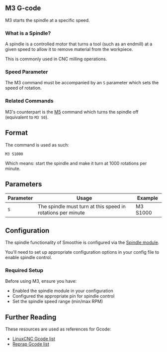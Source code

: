 ## M3 G-code

M3 starts the spindle at a specific speed.

### What is a Spindle?

A spindle is a controlled motor that turns a tool (such as an endmill) at a given speed to allow it to remove material from the workpiece.

This is commonly used in CNC milling operations.

### Speed Parameter

The M3 command must be accompanied by an `S` parameter which sets the speed of rotation.

### Related Commands

M3's counterpart is the [M5](m5) command which turns the spindle off (equivalent to `M3 S0`).

## Format

The command is used as such:

```gcode
M3 S1000
```

Which means: start the spindle and make it turn at 1000 rotations per minute.

## Parameters

| Parameter | Usage | Example |
| --------- | ----- | ------- |
| `S`       | The spindle must turn at this speed in rotations per minute | M3 S1000 |

## Configuration

The spindle functionality of Smoothie is configured via the [Spindle module](spindle-module).

You'll need to set up appropriate configuration options in your config file to enable spindle control.

### Required Setup

Before using M3, ensure you have:

- Enabled the spindle module in your configuration
- Configured the appropriate pin for spindle control
- Set the spindle speed range (min/max RPM)

## Further Reading

These resources are used as references for Gcode:

- [LinuxCNC Gcode list](http://linuxcnc.org/docs/html/gcode.html)
- [Reprap Gcode list](http://reprap.org/wiki/G-code)
